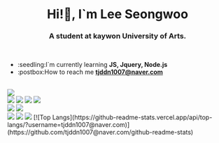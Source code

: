 <h1 align="center">Hi!👋, I`m Lee Seongwoo</h1>
<h3 align="center">A student at kaywon University of Arts.</h3>
<br>
<ul>
  <li>:seedling:I`m currently learning <b>JS, Jquery, Node.js</b></li>
  <li>:postbox:How to reach me <a href="mailto:tjddn1007@naver.com"><b>tjddn1007@naver.com</b></a></li>
</ul>
<br>
<a href="https://hits.seeyoufarm.com"><img src="https://hits.seeyoufarm.com/api/count/incr/badge.svg?tab=repositories&url=https%3A%2F%2Fgithub.com%2FLsw96&count_bg=%23A6B2C4&title_bg=%23187FCC&icon=&icon_color=%23E7E7E7&title=VISIT&edge_flat=false"/></a>
<br>
<img src="https://img.shields.io/badge/HTML5-E34F26?style=for-the-badge&logo=HTML5&logoColor=white">
<img src="https://img.shields.io/badge/css3-1572B6?style=for-the-badge&logo=css3&logoColor=white">
<img src="https://img.shields.io/badge/javascript-F7DF1E?style=for-the-badge&logo=javascript&logoColor=white">
<img src="https://img.shields.io/badge/jquery-0769AD?style=for-the-badge&logo=jquery&logoColor=white">
<br>
<img src="https://img.shields.io/badge/react-61DAFB?style=for-the-badge&logo=react&logoColor=white">
<img src="https://img.shields.io/badge/node.js-339933?style=for-the-badge&logo=Node.js&logoColor=white">
<br>
<img src="https://img.shields.io/badge/github-181717?style=for-the-badge&logo=github&logoColor=white">
<img src="https://img.shields.io/badge/git-F05032?style=for-the-badge&logo=git&logoColor=white">
<img src="https://img.shields.io/badge/fontawesome-339AF0?style=for-the-badge&logo=fontawesome&logoColor=white">
[![Top Langs](https://github-readme-stats.vercel.app/api/top-langs/?username=tjddn1007@naver.com)](https://github.com/tjddn1007@naver.com/github-readme-stats)
